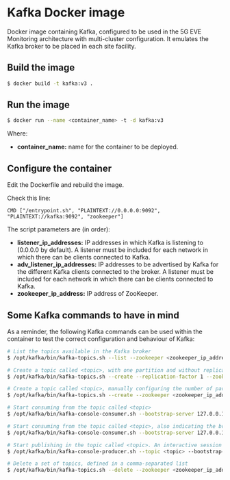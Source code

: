 # Kafka Docker image

Docker image containing Kafka, configured to be used in the 5G EVE Monitoring architecture with multi-cluster configuration. It emulates the Kafka broker to be placed in each site facility.

## Build the image

```sh
$ docker build -t kafka:v3 .
```

## Run the image

```sh
$ docker run --name <container_name> -t -d kafka:v3
```

Where:

* **container_name:** name for the container to be deployed.

## Configure the container

Edit the Dockerfile and rebuild the image.

Check this line:

```
CMD ["/entrypoint.sh", "PLAINTEXT://0.0.0.0:9092", "PLAINTEXT://kafka:9092", "zookeeper"]
```

The script parameters are (in order):

* **listener_ip_addresses:** IP addresses in which Kafka is listening to (0.0.0.0 by default). A listener must be included for each network in which there can be clients connected to Kafka.
* **adv_listener_ip_addresses:** IP addresses to be advertised by Kafka for the different Kafka clients connected to the broker. A listener must be included for each network in which there can be clients connected to Kafka.
* **zookeeper_ip_address:** IP address of ZooKeeper.

## Some Kafka commands to have in mind

As a reminder, the following Kafka commands can be used within the container to test the correct configuration and behaviour of Kafka:

```sh
# List the topics available in the Kafka broker
$ /opt/kafka/bin/kafka-topics.sh --list --zookeeper <zookeeper_ip_address>:2181

# Create a topic called <topic>, with one partition and without replication
$ /opt/kafka/bin/kafka-topics.sh --create --replication-factor 1 --zookeeper <zookeeper_ip_address>:2181 --topic <topic> --partitions 1

# Create a topic called <topic>, manually configuring the number of partitions and replication with <replica_assignment> (e.g., if we have two brokers, whose id are 1 and 4, and we want one partition with replication between the two brokers, where the broker 4 is the leader and the broker 1 is the follower, <replica_assignment>=4,1)
$ /opt/kafka/bin/kafka-topics.sh --create --zookeeper <zookeeper_ip_address>:2181 --topic <topic> --replica-assignment <replica_assignment>

# Start consuming from the topic called <topic>
$ /opt/kafka/bin/kafka-console-consumer.sh --bootstrap-server 127.0.0.1:9092 --topic <topic>  --from-beginning

# Start consuming from the topic called <topic>, also indicating the broker from which the consumer must read, as defined in the broker.rack property in Kafka. Remember that the broker should have a replica of the topic partition to do this operation
$ /opt/kafka/bin/kafka-console-consumer.sh --bootstrap-server 127.0.0.1:9092 --topic <topic> --consumer-property client.rack=<rack> --from-beginning

# Start publishing in the topic called <topic>. An interactive session will be opened then, in which you can write some messages and push Enter to send them to Kafka
$ /opt/kafka/bin/kafka-console-producer.sh --topic <topic> --bootstrap-server 127.0.0.1:9092

# Delete a set of topics, defined in a comma-separated list
$ /opt/kafka/bin/kafka-topics.sh --delete --zookeeper <zookeeper_ip_address>:2181 --topic <topic_1>,...,<topic_N>
```
